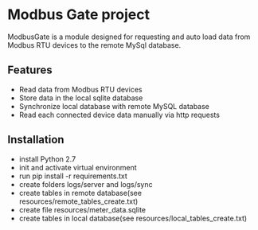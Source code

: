 # Modbus Gate project

ModbusGate is a module designed for requesting and auto load data from Modbus RTU devices to the remote MySql database.

## Features

- Read data from Modbus RTU devices
- Store data in the local sqlite database
- Synchronize local database with remote MySQL database
- Read each connected device data manually via http requests
## Installation
 - install Python 2.7
 - init and activate virtual environment
 - run pip install -r requirements.txt
 - create folders logs/server and logs/sync
 - create tables in remote database(see resources/remote_tables_create.txt)
 - create file resources/meter_data.sqlite
 - create tables in local database(see resources/local_tables_create.txt)
